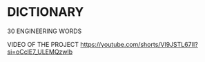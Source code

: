 # DICTIONARY
30 ENGINEERING WORDS 

VIDEO OF THE PROJECT
https://youtube.com/shorts/Vl9JSTL67II?si=oCclE7_ULEMQzwlb
